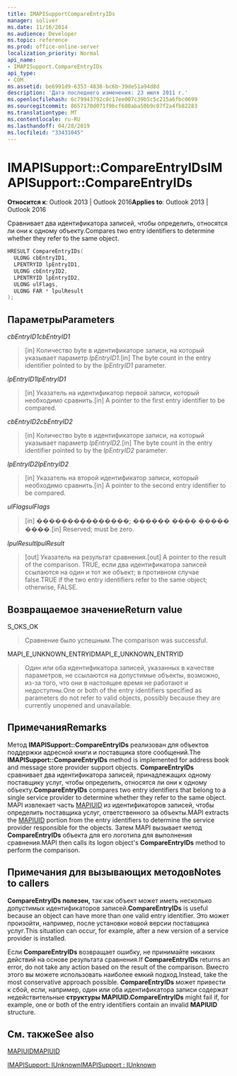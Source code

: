 ```yaml
---
title: IMAPISupportCompareEntryIDs
manager: soliver
ms.date: 11/16/2014
ms.audience: Developer
ms.topic: reference
ms.prod: office-online-server
localization_priority: Normal
api_name:
- IMAPISupport.CompareEntryIDs
api_type:
- COM
ms.assetid: be6991d9-6353-4838-bc6b-39de51a94d8d
description: 'Дата последнего изменения: 23 июля 2011 г.'
ms.openlocfilehash: 6c79943792c8c17ee007c39b5c5c215a6fbc0699
ms.sourcegitcommit: 8657170d071f9bcf680aba50b9c07f2a4fb82283
ms.translationtype: MT
ms.contentlocale: ru-RU
ms.lasthandoff: 04/28/2019
ms.locfileid: "33431045"
---
```

# <a name="imapisupportcompareentryids"></a><span data-ttu-id="0737c-103">IMAPISupport::CompareEntryIDs</span><span class="sxs-lookup"><span data-stu-id="0737c-103">IMAPISupport::CompareEntryIDs</span></span>

  
  
<span data-ttu-id="0737c-104">**Относится к**: Outlook 2013 | Outlook 2016</span><span class="sxs-lookup"><span data-stu-id="0737c-104">**Applies to**: Outlook 2013 | Outlook 2016</span></span> 
  
<span data-ttu-id="0737c-105">Сравнивает два идентификатора записей, чтобы определить, относятся ли они к одному объекту.</span><span class="sxs-lookup"><span data-stu-id="0737c-105">Compares two entry identifiers to determine whether they refer to the same object.</span></span> 
  
```cpp
HRESULT CompareEntryIDs(
  ULONG cbEntryID1,
  LPENTRYID lpEntryID1,
  ULONG cbEntryID2,
  LPENTRYID lpEntryID2,
  ULONG ulFlags,
  ULONG FAR * lpulResult
);
```

## <a name="parameters"></a><span data-ttu-id="0737c-106">Параметры</span><span class="sxs-lookup"><span data-stu-id="0737c-106">Parameters</span></span>

 <span data-ttu-id="0737c-107">_cbEntryID1_</span><span class="sxs-lookup"><span data-stu-id="0737c-107">_cbEntryID1_</span></span>
  
> <span data-ttu-id="0737c-108">[in] Количество byte в идентификаторе записи, на который указывает параметр _lpEntryID1._</span><span class="sxs-lookup"><span data-stu-id="0737c-108">[in] The byte count in the entry identifier pointed to by the  _lpEntryID1_ parameter.</span></span> 
    
 <span data-ttu-id="0737c-109">_lpEntryID1_</span><span class="sxs-lookup"><span data-stu-id="0737c-109">_lpEntryID1_</span></span>
  
> <span data-ttu-id="0737c-110">[in] Указатель на идентификатор первой записи, который необходимо сравнить.</span><span class="sxs-lookup"><span data-stu-id="0737c-110">[in] A pointer to the first entry identifier to be compared.</span></span>
    
 <span data-ttu-id="0737c-111">_cbEntryID2_</span><span class="sxs-lookup"><span data-stu-id="0737c-111">_cbEntryID2_</span></span>
  
> <span data-ttu-id="0737c-112">[in] Количество byte в идентификаторе записи, на который указывает параметр _lpEntryID2._</span><span class="sxs-lookup"><span data-stu-id="0737c-112">[in] The byte count in the entry identifier pointed to by the  _lpEntryID2_ parameter.</span></span> 
    
 <span data-ttu-id="0737c-113">_lpEntryID2_</span><span class="sxs-lookup"><span data-stu-id="0737c-113">_lpEntryID2_</span></span>
  
> <span data-ttu-id="0737c-114">[in] Указатель на второй идентификатор записи, который необходимо сравнить.</span><span class="sxs-lookup"><span data-stu-id="0737c-114">[in] A pointer to the second entry identifier to be compared.</span></span>
    
 <span data-ttu-id="0737c-115">_ulFlags_</span><span class="sxs-lookup"><span data-stu-id="0737c-115">_ulFlags_</span></span>
  
> <span data-ttu-id="0737c-116">[in] ���������������; ������ ���� ����� ����.</span><span class="sxs-lookup"><span data-stu-id="0737c-116">[in] Reserved; must be zero.</span></span>
    
 <span data-ttu-id="0737c-117">_lpulResult_</span><span class="sxs-lookup"><span data-stu-id="0737c-117">_lpulResult_</span></span>
  
> <span data-ttu-id="0737c-118">[out] Указатель на результат сравнения.</span><span class="sxs-lookup"><span data-stu-id="0737c-118">[out] A pointer to the result of the comparison.</span></span> <span data-ttu-id="0737c-119">TRUE, если два идентификатора записей ссылаются на один и тот же объект; в противном случае false.</span><span class="sxs-lookup"><span data-stu-id="0737c-119">TRUE if the two entry identifiers refer to the same object; otherwise, FALSE.</span></span>
    
## <a name="return-value"></a><span data-ttu-id="0737c-120">Возвращаемое значение</span><span class="sxs-lookup"><span data-stu-id="0737c-120">Return value</span></span>

<span data-ttu-id="0737c-121">S_OK</span><span class="sxs-lookup"><span data-stu-id="0737c-121">S_OK</span></span> 
  
> <span data-ttu-id="0737c-122">Сравнение было успешным.</span><span class="sxs-lookup"><span data-stu-id="0737c-122">The comparison was successful.</span></span>
    
<span data-ttu-id="0737c-123">MAPI_E_UNKNOWN_ENTRYID</span><span class="sxs-lookup"><span data-stu-id="0737c-123">MAPI_E_UNKNOWN_ENTRYID</span></span> 
  
> <span data-ttu-id="0737c-124">Один или оба идентификатора записей, указанных в качестве параметров, не ссылаются на допустимые объекты, возможно, из-за того, что они в настоящее время не работают и недоступны.</span><span class="sxs-lookup"><span data-stu-id="0737c-124">One or both of the entry identifiers specified as parameters do not refer to valid objects, possibly because they are currently unopened and unavailable.</span></span>
    
## <a name="remarks"></a><span data-ttu-id="0737c-125">Примечания</span><span class="sxs-lookup"><span data-stu-id="0737c-125">Remarks</span></span>

<span data-ttu-id="0737c-126">Метод **IMAPISupport::CompareEntryIDs** реализован для объектов поддержки адресной книги и поставщика store сообщений.</span><span class="sxs-lookup"><span data-stu-id="0737c-126">The **IMAPISupport::CompareEntryIDs** method is implemented for address book and message store provider support objects.</span></span> <span data-ttu-id="0737c-127">**CompareEntryIDs** сравнивает два идентификатора записей, принадлежащих одному поставщику услуг, чтобы определить, относятся ли они к одному объекту.</span><span class="sxs-lookup"><span data-stu-id="0737c-127">**CompareEntryIDs** compares two entry identifiers that belong to a single service provider to determine whether they refer to the same object.</span></span> <span data-ttu-id="0737c-128">MAPI извлекает часть [MAPIUID](mapiuid.md) из идентификаторов записей, чтобы определить поставщика услуг, ответственного за объекты.</span><span class="sxs-lookup"><span data-stu-id="0737c-128">MAPI extracts the [MAPIUID](mapiuid.md) portion from the entry identifiers to determine the service provider responsible for the objects.</span></span> <span data-ttu-id="0737c-129">Затем MAPI вызывает метод **CompareEntryIDs** объекта для его логотипа для выполнения сравнения.</span><span class="sxs-lookup"><span data-stu-id="0737c-129">MAPI then calls its logon object's **CompareEntryIDs** method to perform the comparison.</span></span> 
  
## <a name="notes-to-callers"></a><span data-ttu-id="0737c-130">Примечания для вызывающих методов</span><span class="sxs-lookup"><span data-stu-id="0737c-130">Notes to callers</span></span>

 <span data-ttu-id="0737c-131">**CompareEntryIDs полезен,** так как объект может иметь несколько допустимых идентификаторов записей.</span><span class="sxs-lookup"><span data-stu-id="0737c-131">**CompareEntryIDs** is useful because an object can have more than one valid entry identifier.</span></span> <span data-ttu-id="0737c-132">Это может произойти, например, после установки новой версии поставщика услуг.</span><span class="sxs-lookup"><span data-stu-id="0737c-132">This situation can occur, for example, after a new version of a service provider is installed.</span></span> 
  
<span data-ttu-id="0737c-133">Если **CompareEntryIDs** возвращает ошибку, не принимайте никаких действий на основе результата сравнения.</span><span class="sxs-lookup"><span data-stu-id="0737c-133">If **CompareEntryIDs** returns an error, do not take any action based on the result of the comparison.</span></span> <span data-ttu-id="0737c-134">Вместо этого вы можете использовать наиболее емкий подход.</span><span class="sxs-lookup"><span data-stu-id="0737c-134">Instead, take the most conservative approach possible.</span></span> <span data-ttu-id="0737c-135">**CompareEntryIDs** может привести к сбой, если, например, один или оба идентификатора записи содержат недействительные **структуры MAPIUID.**</span><span class="sxs-lookup"><span data-stu-id="0737c-135">**CompareEntryIDs** might fail if, for example, one or both of the entry identifiers contain an invalid **MAPIUID** structure.</span></span> 
  
## <a name="see-also"></a><span data-ttu-id="0737c-136">См. также</span><span class="sxs-lookup"><span data-stu-id="0737c-136">See also</span></span>



[<span data-ttu-id="0737c-137">MAPIUID</span><span class="sxs-lookup"><span data-stu-id="0737c-137">MAPIUID</span></span>](mapiuid.md)
  
[<span data-ttu-id="0737c-138">IMAPISupport: IUnknown</span><span class="sxs-lookup"><span data-stu-id="0737c-138">IMAPISupport : IUnknown</span></span>](imapisupportiunknown.md)

